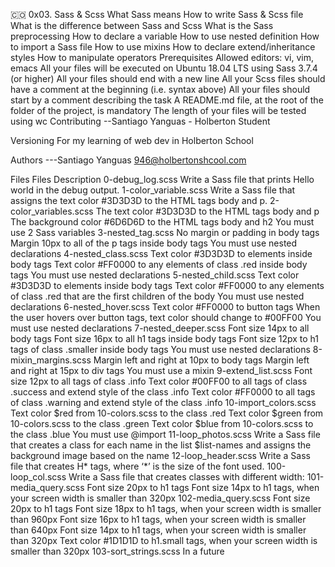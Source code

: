 🇨🇴 0x03. Sass & Scss
What Sass means
How to write Sass & Scss file
What is the difference between Sass and Scss
What is the Sass preprocessing
How to declare a variable
How to use nested definition
How to import a Sass file
How to use mixins
How to declare extend/inheritance styles
How to manipulate operators
Prerequisites
Allowed editors: vi, vim, emacs
All your files will be executed on Ubuntu 18.04 LTS using Sass 3.7.4 (or higher)
All your files should end with a new line
All your Scss files should have a comment at the beginning (i.e. syntax above)
All your files should start by a comment describing the task
A README.md file, at the root of the folder of the project, is mandatory
The length of your files will be tested using wc
Contributing
--Santiago Yanguas - Holberton Student

Versioning
For my learning of web dev in Holberton School

Authors
---Santiago Yanguas 946@holbertonshcool.com

Files
Files	Description
0-debug_log.scss	Write a Sass file that prints Hello world in the debug output.
1-color_variable.scss	Write a Sass file that assigns the text color #3D3D3D to the HTML tags body and p.
2-color_variables.scss	The text color #3D3D3D to the HTML tags body and p
The background color #6D6D6D to the HTML tags body and h2
You must use 2 Sass variables
3-nested_tag.scss	No margin or padding in body tags
Margin 10px to all of the p tags inside body tags
You must use nested declarations
4-nested_class.scss	Text color #3D3D3D to elements inside body tags
Text color #FF0000 to any elements of class .red inside body tags
You must use nested declarations
5-nested_child.scss	Text color #3D3D3D to elements inside body tags
Text color #FF0000 to any elements of class .red that are the first children of the body
You must use nested declarations
6-nested_hover.scss	Text color #FF0000 to button tags
When the user hovers over button tags, text color should change to #00FF00
You must use nested declarations
7-nested_deeper.scss	Font size 14px to all body tags
Font size 16px to all h1 tags inside body tags
Font size 12px to h1 tags of class .smaller inside body tags
You must use nested declarations
8-mixin_margins.scss	Margin left and right at 10px to body tags
Margin left and right at 15px to div tags
You must use a mixin
9-extend_list.scss	Font size 12px to all tags of class .info
Text color #00FF00 to all tags of class .success and extend style of the class .info
Text color #FF0000 to all tags of class .warning and extend style of the class .info
10-import_colors.scss	Text color $red from 10-colors.scss to the class .red
Text color $green from 10-colors.scss to the class .green
Text color $blue from
10-colors.scss to the class .blue
You must use @import
11-loop_photos.scss	Write a Sass file that creates a class for each name in the list $list-names and assigns the background image based on the name
12-loop_header.scss	Write a Sass file that creates H* tags, where ‘*’ is the size of the font used.
100-loop_col.scss	Write a Sass file that creates classes with different width:
101-media_query.scss	Font size 20px to h1 tags
Font size 14px to h1 tags, when your screen width is smaller than 320px
102-media_query.scss	Font size 20px to h1 tags
Font size 18px to h1 tags, when your screen width is smaller than 960px
Font size 16px to h1 tags, when your screen width is smaller than 640px
Font size 14px to h1 tags, when your screen width is smaller than 320px
Text color #1D1D1D to h1.small tags, when your screen width is smaller than 320px
103-sort_strings.scss	In a future
